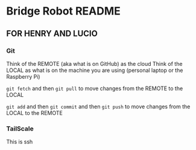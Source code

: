 # Bridge Robot README

## FOR HENRY AND LUCIO

### Git
Think of the REMOTE (aka what is on GitHub) as the cloud
Think of the LOCAL as what is on the machine you are using (personal laptop or the Raspberry Pi)

`git fetch` and then `git pull` to move changes from the REMOTE to the LOCAL

`git add` and then `git commit` and then `git push` to move changes from the LOCAL to the REMOTE


### TailScale
This is ssh
